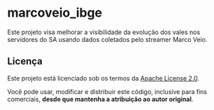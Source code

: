 # marcoveio_ibge
Este projeto visa melhorar a visibilidade da evolução dos vales nos servidores do SA usando dados coletados pelo streamer Marco Veio.









## Licença

Este projeto está licenciado sob os termos da [Apache License 2.0](LICENSE).

Você pode usar, modificar e distribuir este código, inclusive para fins comerciais, **desde que mantenha a atribuição ao autor original**.

